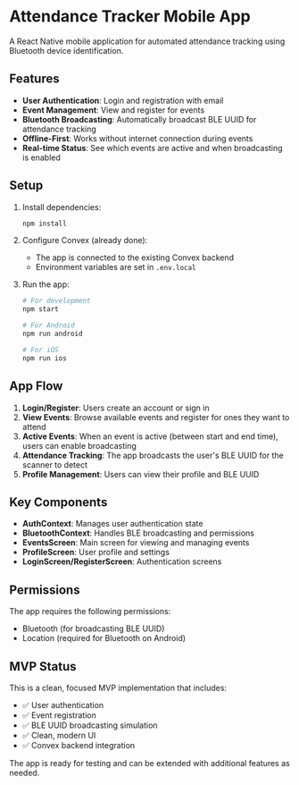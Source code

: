 # Attendance Tracker Mobile App

A React Native mobile application for automated attendance tracking using Bluetooth device identification.

## Features

- **User Authentication**: Login and registration with email
- **Event Management**: View and register for events
- **Bluetooth Broadcasting**: Automatically broadcast BLE UUID for attendance tracking
- **Offline-First**: Works without internet connection during events
- **Real-time Status**: See which events are active and when broadcasting is enabled

## Setup

1. Install dependencies:
   ```bash
   npm install
   ```

2. Configure Convex (already done):
   - The app is connected to the existing Convex backend
   - Environment variables are set in `.env.local`

3. Run the app:
   ```bash
   # For development
   npm start
   
   # For Android
   npm run android
   
   # For iOS
   npm run ios
   ```

## App Flow

1. **Login/Register**: Users create an account or sign in
2. **View Events**: Browse available events and register for ones they want to attend
3. **Active Events**: When an event is active (between start and end time), users can enable broadcasting
4. **Attendance Tracking**: The app broadcasts the user's BLE UUID for the scanner to detect
5. **Profile Management**: Users can view their profile and BLE UUID

## Key Components

- **AuthContext**: Manages user authentication state
- **BluetoothContext**: Handles BLE broadcasting and permissions
- **EventsScreen**: Main screen for viewing and managing events
- **ProfileScreen**: User profile and settings
- **LoginScreen/RegisterScreen**: Authentication screens

## Permissions

The app requires the following permissions:
- Bluetooth (for broadcasting BLE UUID)
- Location (required for Bluetooth on Android)

## MVP Status

This is a clean, focused MVP implementation that includes:
- ✅ User authentication
- ✅ Event registration
- ✅ BLE UUID broadcasting simulation
- ✅ Clean, modern UI
- ✅ Convex backend integration

The app is ready for testing and can be extended with additional features as needed.
